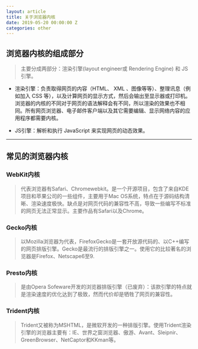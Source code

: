 ```yaml
---
layout: article
title: 关于浏览器内核
date: 2019-05-20 00:00:00 Z
categories: other
---
```



## 浏览器内核的组成部分

> 主要分成两部分：渲染引擎(layout engineer或 Rendering Engine) 和 JS 引擎。

- 渲染引擎：负责取得网页的内容（HTML、 XML 、图像等等）、整理讯息（例如加入 CSS 等），以及计算网页的显示方式，然后会输出至显示器或打印机。浏览器的内核的不同对于网页的语法解释会有不同，所以渲染的效果也不相同。所有网页浏览器、电子邮件客户端以及其它需要编辑、显示网络内容的应用程序都需要内核。

- JS引擎：解析和执行 JavaScript 来实现网页的动态效果。

---

## 常见的浏览器内核

### WebKit内核

> 代表浏览器有Safari、Chromewebkit。是一个开源项目，包含了来自KDE项目和苹果公司的一些组件，主要用于Mac OS系统，特点在于源码结构清晰、渲染速度极快。缺点是对网页代码的兼容性不高，导致一些编写不标准的网页无法正常显示。主要作品有Safari以及Chrome。

### Gecko内核

> 以Mozilla浏览器为代表，FirefoxGecko是一套开放源代码的、以C++编写的网页排版引擎。Gecko是最流行的排版引擎之一。使用它的比较著名的浏览器是Firefox、Netscape6至9.

### Presto内核

> 是由Opera Sofeware开发的浏览器排版引擎（已废弃）：该款引擎的特点就是渲染速度的优化达到了极致，然而代价却是牺牲了网页的兼容性。

### Trident内核

> Trident又被称为MSHTML，是微软开发的一种排版引擎。使用Trident渲染引擎的浏览器主要有：IE、世界之窗浏览器、傲游、Avant、Sleipnir、GreenBrowser、NetCaptor和KKman等。